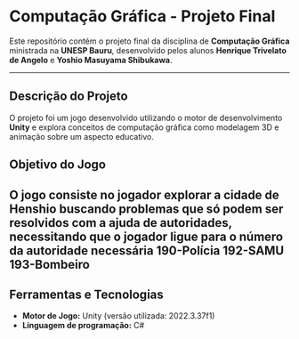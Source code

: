 # Computação Gráfica - Projeto Final

Este repositório contém o projeto final da disciplina de **Computação Gráfica** ministrada na **UNESP Bauru**, desenvolvido pelos alunos **Henrique Trivelato de Angelo** e **Yoshio Masuyama Shibukawa**.

---

## Descrição do Projeto

O projeto foi um jogo desenvolvido utilizando o motor de desenvolvimento **Unity** e explora conceitos de computação gráfica como modelagem 3D e animação sobre um aspecto educativo.

## Objetivo do Jogo

O jogo consiste no jogador explorar a cidade de Henshio buscando problemas que só podem ser resolvidos com a ajuda de autoridades, necessitando que o jogador ligue para o número da autoridade necessária
190-Polícia
192-SAMU
193-Bombeiro
---

## Ferramentas e Tecnologias

- **Motor de Jogo:** Unity (versão utilizada: 2022.3.37f1)
- **Linguagem de programação:** C#

